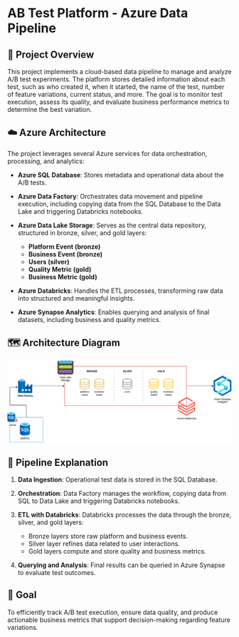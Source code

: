# AB Test Platform - Azure Data Pipeline

## 📘 Project Overview

This project implements a cloud-based data pipeline to manage and analyze A/B test experiments. The platform stores detailed information about each test, such as who created it, when it started, the name of the test, number of feature variations, current status, and more. The goal is to monitor test execution, assess its quality, and evaluate business performance metrics to determine the best variation.

## ☁️ Azure Architecture

The project leverages several Azure services for data orchestration, processing, and analytics:

* **Azure SQL Database**: Stores metadata and operational data about the A/B tests.
* **Azure Data Factory**: Orchestrates data movement and pipeline execution, including copying data from the SQL Database to the Data Lake and triggering Databricks notebooks.
* **Azure Data Lake Storage**: Serves as the central data repository, structured in bronze, silver, and gold layers:

  * **Platform Event (bronze)**
  * **Business Event (bronze)**
  * **Users (silver)**
  * **Quality Metric (gold)**
  * **Business Metric (gold)**
* **Azure Databricks**: Handles the ETL processes, transforming raw data into structured and meaningful insights.
* **Azure Synapse Analytics**: Enables querying and analysis of final datasets, including business and quality metrics.

## 🗺️ Architecture Diagram

![Architecture Diagram](docs/architecture-diagram.png)

## 🔁 Pipeline Explanation

1. **Data Ingestion**: Operational test data is stored in the SQL Database.
2. **Orchestration**: Data Factory manages the workflow, copying data from SQL to Data Lake and triggering Databricks notebooks.
3. **ETL with Databricks**: Databricks processes the data through the bronze, silver, and gold layers:

   * Bronze layers store raw platform and business events.
   * Silver layer refines data related to user interactions.
   * Gold layers compute and store quality and business metrics.
4. **Querying and Analysis**: Final results can be queried in Azure Synapse to evaluate test outcomes.

## 🎯 Goal

To efficiently track A/B test execution, ensure data quality, and produce actionable business metrics that support decision-making regarding feature variations.